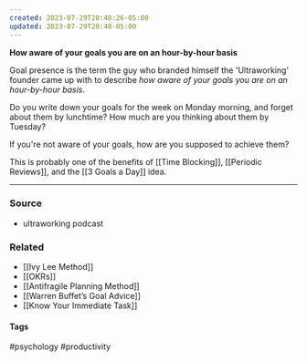 ```yaml
---
created: 2023-07-29T20:48:26-05:00
updated: 2023-07-29T20:48-05:00
---
```

**How aware of your goals you are on an hour-by-hour basis**

Goal presence is the term the guy who branded himself the 'Ultraworking' founder came up with to describe *how aware of your goals you are on an hour-by-hour basis*.

Do you write down your goals for the week on Monday morning, and forget about them by lunchtime? How much are you thinking about them by Tuesday?

If you're not aware of your goals, how are you supposed to achieve them?

This is probably one of the benefits of [[Time Blocking]], [[Periodic Reviews]], and the [[3 Goals a Day]] idea.

---
### Source
- ultraworking podcast

### Related
- [[Ivy Lee Method]]
- [[OKRs]]
- [[Antifragile Planning Method]]
- [[Warren Buffet’s Goal Advice]]
- [[Know Your Immediate Task]]

#### Tags
#psychology #productivity 